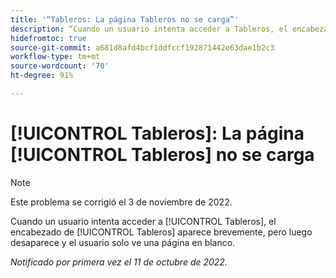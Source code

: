 ```yaml
---
title: '“Tableros: La página Tableros no se carga”'
description: “Cuando un usuario intenta acceder a Tableros, el encabezado de Tableros aparece brevemente, pero luego desaparece y el usuario solo ve una página en blanco.”
hidefromtoc: true
source-git-commit: a681d8afd4bcf1ddfccf192871442e63dae1b2c3
workflow-type: tm+mt
source-wordcount: '70'
ht-degree: 91%

---
```



# [!UICONTROL Tableros]: La página [!UICONTROL Tableros] no se carga

>[!NOTE]
>
>Este problema se corrigió el 3 de noviembre de 2022.

Cuando un usuario intenta acceder a [!UICONTROL Tableros], el encabezado de [!UICONTROL Tableros] aparece brevemente, pero luego desaparece y el usuario solo ve una página en blanco.

_Notificado por primera vez el 11 de octubre de 2022._

